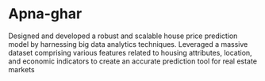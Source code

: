 # Apna-ghar
Designed and developed a robust and scalable house price prediction model by harnessing big data analytics techniques. Leveraged a massive dataset comprising various features related to housing attributes, location, and economic indicators to create an accurate prediction tool for real estate markets
